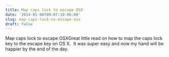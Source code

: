 ```yaml
---
title: Map caps lock to escape OSX
date: '2014-01-06T09:07:10-06:00'
slug: map-caps-lock-to-escape-osx
draft: false
---
```

Map caps lock to escape OSXGreat little read on how to map the caps lock key to the escape key on OS X.  It was super easy and now my hand will be happier by the end of the day. 
